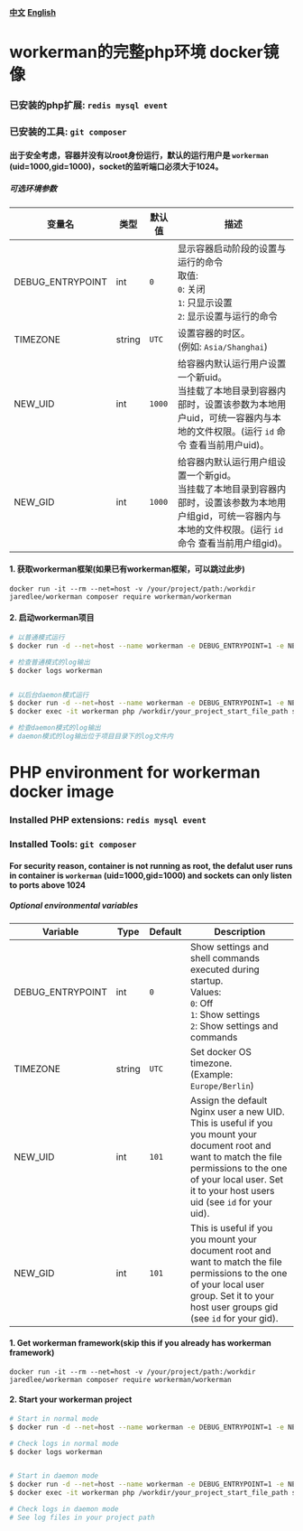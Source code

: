 **[中文](#workerman的完整php环境-docker镜像)**
**[English](#PHP-environment-for-workerman-docker-image)**

# workerman的完整php环境 docker镜像

### 已安装的php扩展: `redis mysql event`
### 已安装的工具: `git composer`

#### 出于安全考虑，容器并没有以root身份运行，默认的运行用户是 `workerman` (uid=1000,gid=1000)，socket的监听端口必须大于1024。

##### 可选环境参数

| 变量名 | 类型 | 默认值 | 描述 |
|----------|------|---------|-------------|
| DEBUG_ENTRYPOINT    | int    | `0`     | 显示容器启动阶段的设置与运行的命令<br/>取值:<br/>`0`: 关闭<br/>`1`: 只显示设置<br/>`2`: 显示设置与运行的命令 |
| TIMEZONE            | string | `UTC`   | 设置容器的时区。<br/>(例如: `Asia/Shanghai`) |
| NEW_UID             | int    | `1000`   | 给容器内默认运行用户设置一个新uid。<br/>当挂载了本地目录到容器内部时，设置该参数为本地用户uid，可统一容器内与本地的文件权限。(运行 `id` 命令 查看当前用户uid)。|
| NEW_GID             | int    | `1000`   | 给容器内默认运行用户组设置一个新gid。<br/>当挂载了本地目录到容器内部时，设置该参数为本地用户组gid，可统一容器内与本地的文件权限。(运行 `id` 命令 查看当前用户组gid)。 |


#### 1. 获取workerman框架(如果已有workerman框架，可以跳过此步)

    docker run -it --rm --net=host -v /your/project/path:/workdir jaredlee/workerman composer require workerman/workerman


#### 2. 启动workerman项目
```bash
# 以普通模式运行
$ docker run -d --net=host --name workerman -e DEBUG_ENTRYPOINT=1 -e NEW_UID=$(id -u) -e NEW_GID=$(id -g) -e TIMEZONE=Asia/Shanghai -v /your/project/path:/workdir jaredlee/workerman php /workdir/your_project_start_file_path start

# 检查普通模式的log输出
$ docker logs workerman


# 以后台daemon模式运行
$ docker run -d --net=host --name workerman -e DEBUG_ENTRYPOINT=1 -e NEW_UID=$(id -u) -e NEW_GID=$(id -g) -e TIMEZONE=Asia/Shanghai -v /your/project/path:/workdir jaredlee/workerman tail -f /dev/stdout
$ docker exec -it workerman php /workdir/your_project_start_file_path start -d

# 检查daemon模式的log输出
# daemon模式的log输出位于项目目录下的log文件内
```


# PHP environment for workerman docker image

### Installed PHP extensions: `redis mysql event`
### Installed Tools: `git composer`

#### For security reason, container is not running as root, the defalut user runs in container is `workerman` (uid=1000,gid=1000) and sockets can only listen to ports above 1024

##### Optional environmental variables

| Variable | Type | Default | Description |
|----------|------|---------|-------------|
| DEBUG_ENTRYPOINT    | int    | `0`     | Show settings and shell commands executed during startup.<br/>Values:<br/>`0`: Off<br/>`1`: Show settings<br/>`2`: Show settings and commands |
| TIMEZONE            | string | `UTC`   | Set docker OS timezone.<br/>(Example: `Europe/Berlin`) |
| NEW_UID             | int    | `101`   | Assign the default Nginx user a new UID. This is useful if you you mount your document root and want to match the file permissions to the one of your local user. Set it to your host users uid (see `id` for your uid). |
| NEW_GID             | int    | `101`   | This is useful if you you mount your document root and want to match the file permissions to the one of your local user group. Set it to your host user groups gid (see `id` for your gid). |


#### 1. Get workerman framework(skip this if you already has workerman framework)

    docker run -it --rm --net=host -v /your/project/path:/workdir jaredlee/workerman composer require workerman/workerman


#### 2. Start your workerman project
```bash
# Start in normal mode
$ docker run -d --net=host --name workerman -e DEBUG_ENTRYPOINT=1 -e NEW_UID=$(id -u) -e NEW_GID=$(id -g) -e TIMEZONE=Asia/Shanghai -v /your/project/path:/workdir jaredlee/workerman php /workdir/your_project_start_file_path start

# Check logs in normal mode
$ docker logs workerman


# Start in daemon mode
$ docker run -d --net=host --name workerman -e DEBUG_ENTRYPOINT=1 -e NEW_UID=$(id -u) -e NEW_GID=$(id -g) -e TIMEZONE=Asia/Shanghai -v /your/project/path:/workdir jaredlee/workerman tail -f /dev/stdout
$ docker exec -it workerman php /workdir/your_project_start_file_path start -d

# Check logs in daemon mode
# See log files in your project path
```
